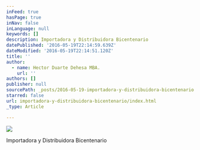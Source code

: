 ```yaml
---
inFeed: true
hasPage: true
inNav: false
inLanguage: null
keywords: []
description: Importadora y Distribuidora Bicentenario
datePublished: '2016-05-19T22:14:59.639Z'
dateModified: '2016-05-19T22:14:51.120Z'
title: ''
author:
  - name: Hector Duarte Dehesa MBA.
    url: ''
authors: []
publisher: null
sourcePath: _posts/2016-05-19-importadora-y-distribuidora-bicentenario.md
starred: false
url: importadora-y-distribuidora-bicentenario/index.html
_type: Article

---
```

![](https://the-grid-user-content.s3-us-west-2.amazonaws.com/9a93ec81-32be-496c-a77e-c8cd50eec8a2.jpg)

Importadora y Distribuidora Bicentenario